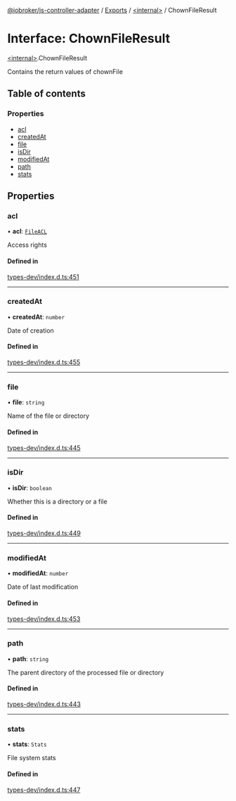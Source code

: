 [@iobroker/js-controller-adapter](../README.md) / [Exports](../modules.md) / [\<internal\>](../modules/internal_.md) / ChownFileResult

# Interface: ChownFileResult

[\<internal\>](../modules/internal_.md).ChownFileResult

Contains the return values of chownFile

## Table of contents

### Properties

- [acl](internal_.ChownFileResult.md#acl)
- [createdAt](internal_.ChownFileResult.md#createdat)
- [file](internal_.ChownFileResult.md#file)
- [isDir](internal_.ChownFileResult.md#isdir)
- [modifiedAt](internal_.ChownFileResult.md#modifiedat)
- [path](internal_.ChownFileResult.md#path)
- [stats](internal_.ChownFileResult.md#stats)

## Properties

### acl

• **acl**: [`FileACL`](internal_.FileACL.md)

Access rights

#### Defined in

[types-dev/index.d.ts:451](https://github.com/ioBroker/ioBroker.js-controller/blob/e03492751/packages/types-dev/index.d.ts#L451)

___

### createdAt

• **createdAt**: `number`

Date of creation

#### Defined in

[types-dev/index.d.ts:455](https://github.com/ioBroker/ioBroker.js-controller/blob/e03492751/packages/types-dev/index.d.ts#L455)

___

### file

• **file**: `string`

Name of the file or directory

#### Defined in

[types-dev/index.d.ts:445](https://github.com/ioBroker/ioBroker.js-controller/blob/e03492751/packages/types-dev/index.d.ts#L445)

___

### isDir

• **isDir**: `boolean`

Whether this is a directory or a file

#### Defined in

[types-dev/index.d.ts:449](https://github.com/ioBroker/ioBroker.js-controller/blob/e03492751/packages/types-dev/index.d.ts#L449)

___

### modifiedAt

• **modifiedAt**: `number`

Date of last modification

#### Defined in

[types-dev/index.d.ts:453](https://github.com/ioBroker/ioBroker.js-controller/blob/e03492751/packages/types-dev/index.d.ts#L453)

___

### path

• **path**: `string`

The parent directory of the processed file or directory

#### Defined in

[types-dev/index.d.ts:443](https://github.com/ioBroker/ioBroker.js-controller/blob/e03492751/packages/types-dev/index.d.ts#L443)

___

### stats

• **stats**: `Stats`

File system stats

#### Defined in

[types-dev/index.d.ts:447](https://github.com/ioBroker/ioBroker.js-controller/blob/e03492751/packages/types-dev/index.d.ts#L447)

